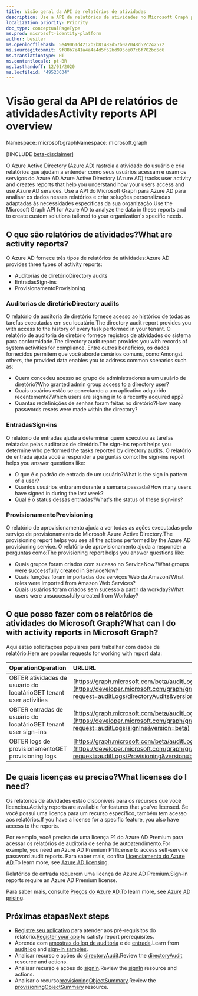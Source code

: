 ```yaml
---
title: Visão geral da API de relatórios de atividades
description: Use a API de relatórios de atividades no Microsoft Graph para acessar os relatórios que o Azure Active Directory cria para ajudar a rastrear a atividade do usuário em um locatário.
localization_priority: Priority
doc_type: conceptualPageType
ms.prod: microsoft-identity-platform
author: besiler
ms.openlocfilehash: 5e49061d4212b2b81482d57b0a7048d52c242572
ms.sourcegitcommit: 9f88b7e41a4a4a4d5f52bd995ce07c6f702bd5d6
ms.translationtype: HT
ms.contentlocale: pt-BR
ms.lasthandoff: 12/01/2020
ms.locfileid: "49523634"
---
```

# <a name="activity-reports-api-overview"></a><span data-ttu-id="7c0c6-103">Visão geral da API de relatórios de atividades</span><span class="sxs-lookup"><span data-stu-id="7c0c6-103">Activity reports API overview</span></span>

<span data-ttu-id="7c0c6-104">Namespace: microsoft.graph</span><span class="sxs-lookup"><span data-stu-id="7c0c6-104">Namespace: microsoft.graph</span></span>

[!INCLUDE [beta-disclaimer](../../includes/beta-disclaimer.md)]

<span data-ttu-id="7c0c6-105">O Azure Active Directory (Azure AD) rastreia a atividade do usuário e cria relatórios que ajudam a entender como seus usuários acessam e usam os serviços do Azure AD.</span><span class="sxs-lookup"><span data-stu-id="7c0c6-105">Azure Active Directory (Azure AD) tracks user activity and creates reports that help you understand how your users access and use Azure AD services.</span></span> <span data-ttu-id="7c0c6-106">Use a API do Microsoft Graph para Azure AD para analisar os dados nesses relatórios e criar soluções personalizadas adaptadas às necessidades específicas da sua organização.</span><span class="sxs-lookup"><span data-stu-id="7c0c6-106">Use the Microsoft Graph API for Azure AD to analyze the data in these reports and to create custom solutions tailored to your organization's specific needs.</span></span>

## <a name="what-are-activity-reports"></a><span data-ttu-id="7c0c6-107">O que são relatórios de atividades?</span><span class="sxs-lookup"><span data-stu-id="7c0c6-107">What are activity reports?</span></span>

<span data-ttu-id="7c0c6-108">O Azure AD fornece três tipos de relatórios de atividades:</span><span class="sxs-lookup"><span data-stu-id="7c0c6-108">Azure AD provides three types of activity reports:</span></span>

- <span data-ttu-id="7c0c6-109">Auditorias de diretório</span><span class="sxs-lookup"><span data-stu-id="7c0c6-109">Directory audits</span></span> 
- <span data-ttu-id="7c0c6-110">Entradas</span><span class="sxs-lookup"><span data-stu-id="7c0c6-110">Sign-ins</span></span>
- <span data-ttu-id="7c0c6-111">Provisionamento</span><span class="sxs-lookup"><span data-stu-id="7c0c6-111">Provisioning</span></span>

### <a name="directory-audits"></a><span data-ttu-id="7c0c6-112">Auditorias de diretório</span><span class="sxs-lookup"><span data-stu-id="7c0c6-112">Directory audits</span></span>

<span data-ttu-id="7c0c6-113">O relatório de auditoria de diretório fornece acesso ao histórico de todas as tarefas executadas em seu locatário.</span><span class="sxs-lookup"><span data-stu-id="7c0c6-113">The directory audit report provides you with access to the history of every task performed in your tenant.</span></span> <span data-ttu-id="7c0c6-114">O relatório de auditoria de diretório fornece registros de atividades do sistema para conformidade.</span><span class="sxs-lookup"><span data-stu-id="7c0c6-114">The directory audit report provides you with records of system activities for compliance.</span></span> <span data-ttu-id="7c0c6-115">Entre outros benefícios, os dados fornecidos permitem que você aborde cenários comuns, como:</span><span class="sxs-lookup"><span data-stu-id="7c0c6-115">Amongst others, the provided data enables you to address common scenarios such as:</span></span>

- <span data-ttu-id="7c0c6-116">Quem concedeu acesso ao grupo de administradores a um usuário de diretório?</span><span class="sxs-lookup"><span data-stu-id="7c0c6-116">Who granted admin group access to a directory user?</span></span>
- <span data-ttu-id="7c0c6-117">Quais usuários estão se conectando a um aplicativo adquirido recentemente?</span><span class="sxs-lookup"><span data-stu-id="7c0c6-117">Which users are signing in to a recently acquired app?</span></span>
- <span data-ttu-id="7c0c6-118">Quantas redefinições de senhas foram feitas no diretório?</span><span class="sxs-lookup"><span data-stu-id="7c0c6-118">How many passwords resets were made within the directory?</span></span>

### <a name="sign-ins"></a><span data-ttu-id="7c0c6-119">Entradas</span><span class="sxs-lookup"><span data-stu-id="7c0c6-119">Sign-ins</span></span>

<span data-ttu-id="7c0c6-120">O relatório de entradas ajuda a determinar quem executou as tarefas relatadas pelas auditorias de diretório.</span><span class="sxs-lookup"><span data-stu-id="7c0c6-120">The sign-ins report helps you determine who performed the tasks reported by directory audits.</span></span> <span data-ttu-id="7c0c6-121">O relatório de entrada ajuda você a responder a perguntas como:</span><span class="sxs-lookup"><span data-stu-id="7c0c6-121">The sign-ins report helps you answer questions like:</span></span>

- <span data-ttu-id="7c0c6-122">O que é o padrão de entrada de um usuário?</span><span class="sxs-lookup"><span data-stu-id="7c0c6-122">What is the sign in pattern of a user?</span></span>
- <span data-ttu-id="7c0c6-123">Quantos usuários entraram durante a semana passada?</span><span class="sxs-lookup"><span data-stu-id="7c0c6-123">How many users have signed in during the last week?</span></span>
- <span data-ttu-id="7c0c6-124">Qual é o status dessas entradas?</span><span class="sxs-lookup"><span data-stu-id="7c0c6-124">What's the status of these sign-ins?</span></span>

### <a name="provisioning"></a><span data-ttu-id="7c0c6-125">Provisionamento</span><span class="sxs-lookup"><span data-stu-id="7c0c6-125">Provisioning</span></span>

<span data-ttu-id="7c0c6-126">O relatório de aprovisionamento ajuda a ver todas as ações executadas pelo serviço de provisionamento do Microsoft Azure Active Directory.</span><span class="sxs-lookup"><span data-stu-id="7c0c6-126">The provisioning report helps you see all the actions performed by the Azure AD provisioning service.</span></span> <span data-ttu-id="7c0c6-127">O relatório de aprovisionamento ajuda a responder a perguntas como:</span><span class="sxs-lookup"><span data-stu-id="7c0c6-127">The provisioning report helps you answer questions like:</span></span>

- <span data-ttu-id="7c0c6-128">Quais grupos foram criados com sucesso no ServiceNow?</span><span class="sxs-lookup"><span data-stu-id="7c0c6-128">What groups were successfully created in ServiceNow?</span></span>
- <span data-ttu-id="7c0c6-129">Quais funções foram importadas dos serviços Web da Amazon?</span><span class="sxs-lookup"><span data-stu-id="7c0c6-129">What roles were imported from Amazon Web Services?</span></span>
- <span data-ttu-id="7c0c6-130">Quais usuários foram criados sem sucesso a partir da workday?</span><span class="sxs-lookup"><span data-stu-id="7c0c6-130">What users were unsuccessfully created from Workday?</span></span>

## <a name="what-can-i-do-with-activity-reports-in-microsoft-graph"></a><span data-ttu-id="7c0c6-131">O que posso fazer com os relatórios de atividades do Microsoft Graph?</span><span class="sxs-lookup"><span data-stu-id="7c0c6-131">What can I do with activity reports in Microsoft Graph?</span></span>

<span data-ttu-id="7c0c6-132">Aqui estão solicitações populares para trabalhar com dados de relatório:</span><span class="sxs-lookup"><span data-stu-id="7c0c6-132">Here are popular requests for working with report data:</span></span>

<span data-ttu-id="7c0c6-133">Operation</span><span class="sxs-lookup"><span data-stu-id="7c0c6-133">Operation</span></span> | <span data-ttu-id="7c0c6-134">URL</span><span class="sxs-lookup"><span data-stu-id="7c0c6-134">URL</span></span>
:----------|:----
<span data-ttu-id="7c0c6-135">OBTER atividades de usuário do locatário</span><span class="sxs-lookup"><span data-stu-id="7c0c6-135">GET tenant user activities</span></span> | [https://graph.microsoft.com/beta/auditLogs/directoryAudits](https://developer.microsoft.com/graph/graph-explorer?request=auditLogs/directoryAudits&version=beta)
<span data-ttu-id="7c0c6-136">OBTER entradas de usuário do locatário</span><span class="sxs-lookup"><span data-stu-id="7c0c6-136">GET tenant user sign-ins</span></span> | [https://graph.microsoft.com/beta/auditLogs/signIns](https://developer.microsoft.com/graph/graph-explorer?request=auditLogs/signIns&version=beta)
<span data-ttu-id="7c0c6-137">OBTER logs de provisionamento</span><span class="sxs-lookup"><span data-stu-id="7c0c6-137">GET provisioning logs</span></span> | [https://graph.microsoft.com/beta/auditLogs/provisioning](https://developer.microsoft.com/graph/graph-explorer?request=auditLogs/Provisioning&version=beta)

## <a name="what-licenses-do-i-need"></a><span data-ttu-id="7c0c6-138">De quais licenças eu preciso?</span><span class="sxs-lookup"><span data-stu-id="7c0c6-138">What licenses do I need?</span></span>

<span data-ttu-id="7c0c6-139">Os relatórios de atividades estão disponíveis para os recursos que você licenciou.</span><span class="sxs-lookup"><span data-stu-id="7c0c6-139">Activity reports are available for features that you've licensed.</span></span> <span data-ttu-id="7c0c6-140">Se você possui uma licença para um recurso específico, também tem acesso aos relatórios.</span><span class="sxs-lookup"><span data-stu-id="7c0c6-140">If you have a license for a specific feature, you also have access to the reports.</span></span>

<span data-ttu-id="7c0c6-141">Por exemplo, você precisa de uma licença P1 do Azure AD Premium para acessar os relatórios de auditoria de senha de autoatendimento.</span><span class="sxs-lookup"><span data-stu-id="7c0c6-141">For example, you need an Azure AD Premium P1 license to access self-service password audit reports.</span></span>  <span data-ttu-id="7c0c6-142">Para saber mais, confira [Licenciamento do Azure AD](https://azure.microsoft.com/pricing/details/active-directory/).</span><span class="sxs-lookup"><span data-stu-id="7c0c6-142">To learn more, see [Azure AD licensing](https://azure.microsoft.com/pricing/details/active-directory/).</span></span>

<span data-ttu-id="7c0c6-143">Relatórios de entrada requerem uma licença do Azure AD Premium.</span><span class="sxs-lookup"><span data-stu-id="7c0c6-143">Sign-in reports require an Azure AD Premium license.</span></span>

<span data-ttu-id="7c0c6-144">Para saber mais, consulte [Preços do Azure AD](https://azure.microsoft.com/pricing/details/active-directory/).</span><span class="sxs-lookup"><span data-stu-id="7c0c6-144">To learn more, see [Azure AD pricing](https://azure.microsoft.com/pricing/details/active-directory/).</span></span>

## <a name="next-steps"></a><span data-ttu-id="7c0c6-145">Próximas etapas</span><span class="sxs-lookup"><span data-stu-id="7c0c6-145">Next steps</span></span>

- <span data-ttu-id="7c0c6-146">[Registre seu aplicativo](/azure/active-directory/active-directory-reporting-api-prerequisites-azure-portal) para atender aos pré-requisitos do relatório.</span><span class="sxs-lookup"><span data-stu-id="7c0c6-146">[Register your app](/azure/active-directory/active-directory-reporting-api-prerequisites-azure-portal) to satisfy report prerequisites.</span></span> 
- <span data-ttu-id="7c0c6-147">Aprenda com [amostras do log de auditoria](/azure/active-directory/active-directory-reporting-api-audit-samples) e de [entrada](/azure/active-directory/active-directory-reporting-api-sign-in-activity-samples).</span><span class="sxs-lookup"><span data-stu-id="7c0c6-147">Learn from [audit log](/azure/active-directory/active-directory-reporting-api-audit-samples) and [sign-in samples](/azure/active-directory/active-directory-reporting-api-sign-in-activity-samples).</span></span>  
- <span data-ttu-id="7c0c6-148">Analisar recurso e ações do [directoryAudit](directoryaudit.md).</span><span class="sxs-lookup"><span data-stu-id="7c0c6-148">Review the [directoryAudit](directoryaudit.md) resource and actions.</span></span>
- <span data-ttu-id="7c0c6-149">Analisar recurso e ações do [signIn](signin.md).</span><span class="sxs-lookup"><span data-stu-id="7c0c6-149">Review the [signIn](signin.md) resource and actions.</span></span> 
- <span data-ttu-id="7c0c6-150">Analisar o recurso[provisioningObjectSummary](provisioningobjectsummary.md).</span><span class="sxs-lookup"><span data-stu-id="7c0c6-150">Review the [provisioningObjectSummary](provisioningobjectsummary.md) resource.</span></span>